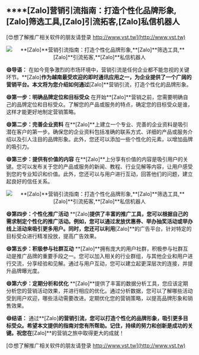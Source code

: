 ## ****[Zalo]**营销引流指南：打造个性化品牌形象,**[Zalo]**筛选工具,**[Zalo]**引流拓客,**[Zalo]**私信机器人**

[😍想了解推广相关软件的朋友请登录 http://www.vst.tw](http://www.vst.tw)

 <center><img src="https://vst.tw/MP4/tuiguang/png/8.png" alt="**[Zalo]**营销引流指南：打造个性化品牌形象,**[Zalo]**筛选工具,**[Zalo]**引流拓客,**[Zalo]**私信机器人"></center>

**😄导语：**
在如今竞争激烈的市场环境中，营销引流是任何企业都不能忽视的关键环节。**[Zalo]**作为越南最受欢迎的即时通讯应用之一，为企业提供了一个广阔的营销平台。本文将为您介绍如何通过**[Zalo]**营销引流，打造个性化的品牌形象。

**😄第一步：明确品牌定位和目标受众**
在开始**[Zalo]**营销之前，您需要明确自己的品牌定位和目标受众。了解您的产品或服务的特点，确定您的目标受众是谁，这样才能更好地制定营销策略。

**😄第二步：完善企业资料**
在**[Zalo]**上建立一个专业、完善的企业资料是吸引潜在客户的第一步。确保您的企业资料包括准确的联系方式、详细的产品或服务介绍以及引人注目的品牌形象。此外，您还可以添加一些个性化的元素，以增加品牌的吸引力。

**😄第三步：提供有价值的内容**
在**[Zalo]**上分享有价值的内容是吸引用户的关键。您可以发布关于您的产品或服务的新闻、教程、行业见解等内容，让用户感受到您的专业知识和价值。此外，您还可以与用户进行互动，回答他们的问题，建立起良好的信任关系。

 <center><img src="https://vst.tw/MP4/tuiguang/png/8.png" alt="**[Zalo]**营销引流指南：打造个性化品牌形象,**[Zalo]**筛选工具,**[Zalo]**引流拓客,**[Zalo]**私信机器人"></center>

**😄第四步：个性化推广活动**
**[Zalo]**提供了丰富的推广工具，您可以根据自己的需求制定个性化的推广活动。例如，您可以通过发放优惠券、举办抽奖活动或举办线上活动来吸引更多用户。同时，您还可以利用**[Zalo]**的广告平台，针对特定的目标受众进行精准投放，提高广告效果。

**😄第五步：积极参与社群互动**
**[Zalo]**拥有庞大的用户社群，积极参与社群互动是推广品牌的重要手段之一。您可以加入相关的行业群组，与其他企业和用户进行交流，分享经验和见解。通过与用户互动，您可以建立起更深层次的连接，并提升品牌曝光度。

**😄第六步：定期分析和优化**
**[Zalo]**提供了丰富的数据分析工具，您应该定期分析您的营销活动效果，并进行相应的优化。通过分析数据，您可以了解哪些活动受到用户欢迎，哪些活动需要改进。定期优化您的营销策略，以提高品牌形象和销售效果。

**😄结语：**
通过**[Zalo]**的营销引流，您可以打造个性化的品牌形象，吸引更多目标受众。希望本文提供的指南对您有所帮助。记住，持续的努力和创新是成功的关键。祝您在**[Zalo]**的营销之旅中取得更大的成就！

[😍想了解推广相关软件的朋友请登录 http://www.vst.tw](http://www.vst.tw)



